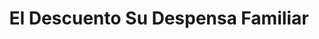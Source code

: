 ---
title: "El Descuento Su Despensa Familiar"
url: /quetzaltenango/el-descuento-su-despensa-familiar/
shop: Allgemein
---